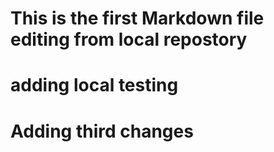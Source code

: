 # This is the first Markdown file editing from local repostory

# adding local testing

# Adding third changes